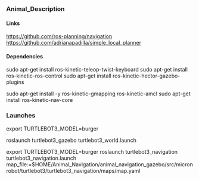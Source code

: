 ### Animal_Description 

#### Links 
https://github.com/ros-planning/navigation
https://github.com/adrianapadilla/simple_local_planner


#### Dependencies 
sudo apt-get install ros-kinetic-teleop-twist-keyboard
sudo apt-get install ros-kinetic-ros-control
sudo apt-get install ros-kinetic-hector-gazebo-plugins


sudo apt-get install -y ros-kinetic-gmapping ros-kinetic-amcl
sudo apt-get install ros-kinetic-nav-core

### Launches 
export TURTLEBOT3_MODEL=burger

roslaunch turtlebot3_gazebo turtlebot3_world.launch

export TURTLEBOT3_MODEL=burger
roslaunch turtlebot3_navigation turtlebot3_navigation.launch map_file:=$HOME/Animal_Navigation/animal_navigation_gazebo/src/micronrobot/turtlebot3/turtlebot3_navigation/maps/map.yaml